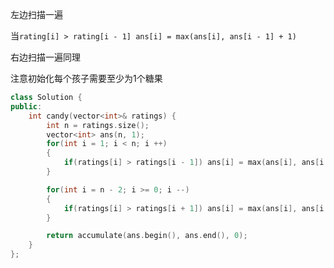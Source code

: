 左边扫描一遍

当`rating[i] > rating[i - 1] ans[i] = max(ans[i], ans[i - 1] + 1)`

右边扫描一遍同理

注意初始化每个孩子需要至少为1个糖果

```c++
class Solution {
public:
    int candy(vector<int>& ratings) {
        int n = ratings.size();
        vector<int> ans(n, 1);
        for(int i = 1; i < n; i ++)
        {
            if(ratings[i] > ratings[i - 1]) ans[i] = max(ans[i], ans[i - 1] + 1);
        }

        for(int i = n - 2; i >= 0; i --)
        {
            if(ratings[i] > ratings[i + 1]) ans[i] = max(ans[i], ans[i + 1] + 1);
        }

        return accumulate(ans.begin(), ans.end(), 0);
    }
};
```

